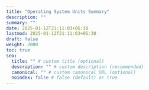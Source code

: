 ```yaml
---
title: "Operating System Units Summary"
description: ""
summary: ""
date: 2025-01-12T21:11:03+05:30
lastmod: 2025-01-12T21:11:03+05:30
draft: false
weight: 2000
toc: true
seo:
  title: "" # custom title (optional)
  description: "" # custom description (recommended)
  canonical: "" # custom canonical URL (optional)
  noindex: false # false (default) or true
---
```

